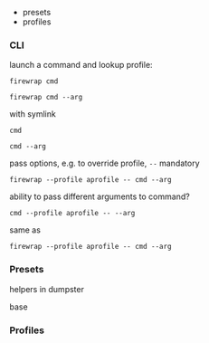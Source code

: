 

- presets
- profiles


### CLI

launch a command and lookup profile:

`firewrap cmd`

`firewrap cmd --arg`

with symlink

`cmd`

`cmd --arg`

pass options, e.g. to override profile, `--` mandatory

`firewrap --profile aprofile -- cmd --arg`

ability to pass different arguments to command?

`cmd --profile aprofile -- --arg`

same as

`firewrap --profile aprofile -- cmd --arg`

### Presets


helpers in dumpster

base

### Profiles


